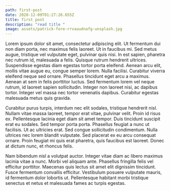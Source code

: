 ```yaml
---
path: first-post
date: 2020-12-09T01:27:26.655Z
title: first post
description: "read title "
image: assets/patrick-fore-rrvauudnafg-unsplash.jpg
---
```

Lorem ipsum dolor sit amet, consectetur adipiscing elit. Ut fermentum dui non diam porta, nec maximus felis laoreet. Ut in faucibus mi. Sed metus augue, tristique vel vulputate eget, pulvinar quis nisi. In est sapien, pharetra nec rutrum id, malesuada a felis. Quisque rutrum hendrerit ultrices. Suspendisse egestas diam egestas tortor porta eleifend. Aenean arcu elit, mollis vitae augue eu, congue semper lorem. Nulla facilisi. Curabitur viverra eleifend neque sed ornare. Phasellus tincidunt eget arcu a maximus. Aenean at sem in felis porttitor luctus. Sed fermentum lorem vel neque rutrum, id laoreet sapien sollicitudin. Integer non laoreet nisi, ac dapibus tortor. Integer vel massa nec tortor venenatis dapibus. Curabitur egestas malesuada metus quis gravida.

Curabitur purus turpis, interdum nec elit sodales, tristique hendrerit nisl. Nullam vitae massa laoreet, tempor erat vitae, pulvinar velit. Proin id risus ex. Pellentesque lacinia eget diam sit amet tempor. Duis tincidunt suscipit erat eu sodales. Sed tempor porta porta. Phasellus feugiat a nunc ut facilisis. Ut ac ultricies erat. Sed congue sollicitudin condimentum. Nulla ultrices nec lorem blandit vulputate. Sed placerat ex eu arcu consequat ornare. Proin feugiat mi quis erat pharetra, quis faucibus est laoreet. Donec at dictum nunc, et rhoncus felis.

Nam bibendum nisl a volutpat auctor. Integer vitae diam ac libero maximus lacinia vitae a nunc. Morbi vel aliquam ante. Phasellus fringilla felis vel efficitur porttitor. Maecenas quis lectus sit amet elit dignissim tincidunt. Fusce fermentum convallis efficitur. Vestibulum posuere vulputate mauris, id fermentum dolor lobortis ut. Pellentesque habitant morbi tristique senectus et netus et malesuada fames ac turpis egestas.